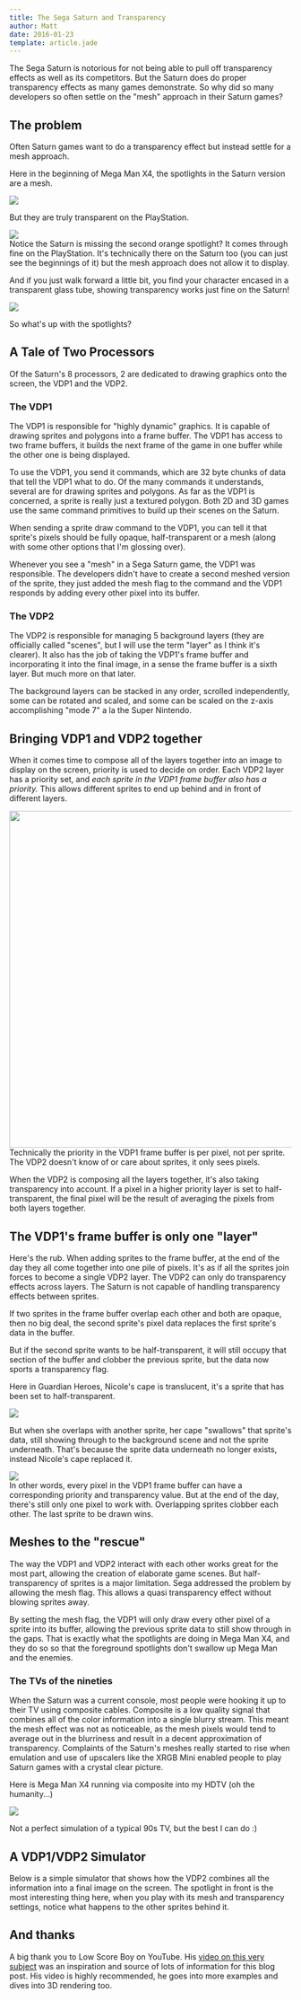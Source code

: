 ```yaml
---
title: The Sega Saturn and Transparency
author: Matt
date: 2016-01-23
template: article.jade
---
```

The Sega Saturn is notorious for not being able to pull off transparency effects as well as its competitors. But the Saturn does do proper transparency effects as many games demonstrate. So why did so many developers so often settle on the "mesh" approach in their Saturn games?
<span class="more"></span>

## The problem

Often Saturn games want to do a transparency effect but instead settle for a mesh approach.

Here in the beginning of Mega Man X4, the spotlights in the Saturn version are a mesh.

<img src="img/mmx4Saturn.png">

But they are truly transparent on the PlayStation.

<img src="img/mmx4PSX.png">

<div class="callout pitfall">
  Notice the Saturn is missing the second orange spotlight? It comes through fine on the PlayStation. It's technically there on the Saturn too (you can just see the beginnings of it) but the mesh approach does not allow it to display.
</div>

And if you just walk forward a little bit, you find your character encased in a transparent glass tube, showing transparency works just fine on the Saturn!

<img src="img/mmx4SaturnTube.png">

So what's up with the spotlights?

## A Tale of Two Processors

Of the Saturn's 8 processors, 2 are dedicated to drawing graphics onto the screen, the VDP1 and the VDP2.

### The VDP1

The VDP1 is responsible for "highly dynamic" graphics. It is capable of drawing sprites and polygons into a frame buffer. The VDP1 has access to two frame buffers, it builds the next frame of the game in one buffer while the other one is being displayed.

To use the VDP1, you send it commands, which are 32 byte chunks of data that tell the VDP1 what to do. Of the many commands it understands, several are for drawing sprites and polygons. As far as the VDP1 is concerned, a sprite is really just a textured polygon. Both 2D and 3D games use the same command primitives to build up their scenes on the Saturn.

When sending a sprite draw command to the VDP1, you can tell it that sprite's pixels should be fully opaque, half-transparent or a mesh (along with some other options that I'm glossing over).

<div class="callout wisdom">
Whenever you see a "mesh" in a Sega Saturn game, the VDP1 was responsible. The developers didn't have to create a second meshed version of the sprite, they just added the mesh flag to the command and the VDP1 responds by adding every other pixel into its buffer.
</div>

### The VDP2

The VDP2 is responsible for managing 5 background layers (they are officially called "scenes", but I will use the term "layer" as I think it's clearer). It also has the job of taking the VDP1's frame buffer and incorporating it into the final image, in a sense the frame buffer is a sixth layer. But much more on that later.

The background layers can be stacked in any order, scrolled independently, some can be rotated and scaled, and some can be scaled on the z-axis accomplishing "mode 7" a la the Super Nintendo.

## Bringing VDP1 and VDP2 together

When it comes time to compose all of the layers together into an image to display on the screen, priority is used to decide on order. Each VDP2 layer has a priority set, and *each sprite in the VDP1 frame buffer also has a priority.* This allows different sprites to end up behind and in front of different layers.

<img src="img/composingBlowup.svg" width="600" />

<div class="callout wisdom">
Technically the priority in the VDP1 frame buffer is per pixel, not per sprite. The VDP2 doesn't know of or care about sprites, it only sees pixels.
</div>

When the VDP2 is composing all the layers together, it's also taking transparency into account. If a pixel in a higher priority layer is set to half-transparent, the final pixel will be the result of averaging the pixels from both layers together.

## The VDP1's frame buffer is only one "layer"

Here's the rub. When adding sprites to the frame buffer, at the end of the day they all come together into one pile of pixels. It's as if all the sprites join forces to become a single VDP2 layer. The VDP2 can only do transparency effects across layers. The Saturn is not capable of handling transparency effects between sprites.

If two sprites in the frame buffer overlap each other and both are opaque, then no big deal, the second sprite's pixel data replaces the first sprite's data in the buffer.

But if the second sprite wants to be half-transparent, it will still occupy that section of the buffer and clobber the previous sprite, but the data now sports a transparency flag.

Here in Guardian Heroes, Nicole's cape is translucent, it's a sprite that has been set to half-transparent.

<img src="img/guardianHeroesNoOverlapSprites.png" />

But when she overlaps with another sprite, her cape "swallows" that sprite's data, still showing through to the background scene and not the sprite underneath. That's because the sprite data underneath no longer exists, instead Nicole's cape replaced it.

<img src="img/guardianHeroesOverlapTransparentSprites.png" />

<div class="callout wisdom">
In other words, every pixel in the VDP1 frame buffer can have a corresponding priority and transparency value. But at the end of the day, there's still only one pixel to work with. Overlapping sprites clobber each other. The last sprite to be drawn wins.
</div>

## Meshes to the "rescue"

The way the VDP1 and VDP2 interact with each other works great for the most part, allowing the creation of elaborate game scenes. But half-transparency of sprites is a major limitation. Sega addressed the problem by allowing the mesh flag. This allows a quasi transparency effect without blowing sprites away.

By setting the mesh flag, the VDP1 will only draw every other pixel of a sprite into its buffer, allowing the previous sprite data to still show through in the gaps. That is exactly what the spotlights are doing in Mega Man X4, and they do so so that the foreground spotlights don't swallow up Mega Man and the enemies.

### The TVs of the nineties

When the Saturn was a current console, most people were hooking it up to their TV using composite cables. Composite is a low quality signal that combines all of the color information into a single blurry stream. This meant the mesh effect was not as noticeable, as the mesh pixels would tend to average out in the blurriness and result in a decent approximation of transparency. Complaints of the Saturn's meshes really started to rise when emulation and use of upscalers like the XRGB Mini enabled people to play Saturn games with a crystal clear picture.

Here is Mega Man X4 running via composite into my HDTV (oh the humanity...)

<img src="img/mmx4ViaComposite.jpg" />

Not a perfect simulation of a typical 90s TV, but the best I can do :)

## A VDP1/VDP2 Simulator

Below is a simple simulator that shows how the VDP2 combines all the information into a final image on the screen. The spotlight in front is the most interesting thing here, when you play with its mesh and transparency settings, notice what happens to the other sprites behind it.

<link rel="stylesheet" href="simplegrid.css" />
<link rel="stylesheet" href="dist/bundle.css" />
<link rel="stylesheet" href="css/font-awesome.min.css" />
<div id='simulator-root'></div>
<script src="dist/bundle.min.js"></script>

## And thanks

A big thank you to Low Score Boy on YouTube. His [video on this very subject](https://www.youtube.com/watch?v=f_OchOV_WDg) was an inspiration and source of lots of information for this blog post. His video is highly recommended, he goes into more examples and dives into 3D rendering too.
